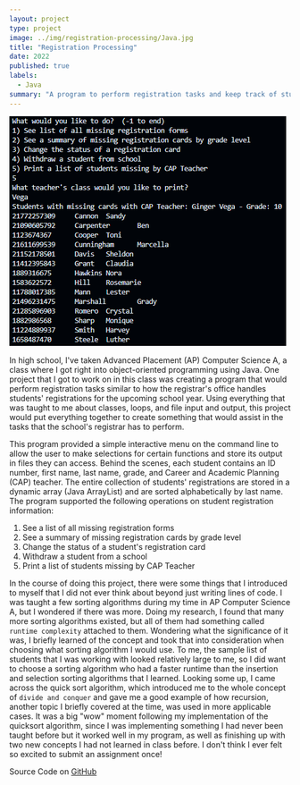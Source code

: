 ```yaml
---
layout: project
type: project
image: ../img/registration-processing/Java.jpg
title: "Registration Processing"
date: 2022
published: true
labels:
  - Java
summary: "A program to perform registration tasks and keep track of students for an upcoming school year."
---
```


<img class="img-fluid" src="../img/registration-processing/registration-processing-1.png">

In high school, I've taken Advanced Placement (AP) Computer Science A, a class where I got right into object-oriented programming using Java. One project that I got to work on in this class was creating a program that would perform registration tasks similar to how the registrar's office handles students' registrations for the upcoming school year. Using everything that was taught to me about classes, loops, and file input and output, this project would put everything together to create something that would assist in the tasks that the school's registrar has to perform.

This program provided a simple interactive menu on the command line to allow the user to make selections for certain functions and store its output in files they can access. Behind the scenes, each student contains an ID number, first name, last name, grade, and Career and Academic Planning (CAP) teacher. The entire collection of students' registrations are stored in a dynamic array (Java ArrayList) and are sorted alphabetically by last name. The program supported the following operations on student registration information:
<ol>
    <li>See a list of all missing registration forms</li>
    <li>See a summary of missing registration cards by grade level</li>
    <li>Change the status of a student's registration card</li>
    <li>Withdraw a student from a school</li>
    <li>Print a list of students missing by CAP Teacher</li>
</ol>

In the course of doing this project, there were some things that I introduced to myself that I did not ever think about beyond just writing lines of code. I was taught a few sorting algorithms during my time in AP Computer Science A, but I wondered if there was more. Doing my research, I found that many more sorting algorithms existed, but all of them had something called `runtime complexity` attached to them. Wondering what the significance of it was, I briefly learned of the concept and took that into consideration when choosing what sorting algorithm I would use. To me, the sample list of students that I was working with looked relatively large to me, so I did want to choose a sorting algorithm who had a faster runtime than the insertion and selection sorting algorithms that I learned. Looking some up, I came across the quick sort algorithm, which introduced me to the whole concept of `divide and conquer` and gave me a good example of how recursion, another topic I briefly covered at the time, was used in more applicable cases. It was a big "wow" moment following my implementation of the quicksort algorithm, since I was implementing something I had never been taught before but it worked well in my program, as well as finishing up with two new concepts I had not learned in class before. I don't think I ever felt so excited to submit an assignment once!

Source Code on [GitHub](https://github.com/aris-carlos/Registration-Processing)